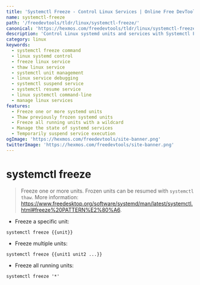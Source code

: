 ```yaml
---
title: 'Systemctl Freeze - Control Linux Services | Online Free DevTools by Hexmos'
name: systemctl-freeze
path: '/freedevtools/tldr/linux/systemctl-freeze/'
canonical: 'https://hexmos.com/freedevtools/tldr/linux/systemctl-freeze/'
description: 'Control Linux systemd units and services with Systemctl Freeze. Quickly freeze and thaw units for debugging and maintenance. Free online tool, no registration required.'
category: linux
keywords:
  - systemctl freeze command
  - linux systemd control
  - freeze linux service
  - thaw linux service
  - systemctl unit management
  - linux service debugging
  - systemctl suspend service
  - systemctl resume service
  - linux systemctl command-line
  - manage linux services
features:
  - Freeze one or more systemd units
  - Thaw previously frozen systemd units
  - Freeze all running units with a wildcard
  - Manage the state of systemd services
  - Temporarily suspend service execution
ogImage: 'https://hexmos.com/freedevtools/site-banner.png'
twitterImage: 'https://hexmos.com/freedevtools/site-banner.png'
---
```


# systemctl freeze

> Freeze one or more units.
> Frozen units can be resumed with `systemctl thaw`.
> More information: <https://www.freedesktop.org/software/systemd/man/latest/systemctl.html#freeze%20PATTERN%E2%80%A6>.

- Freeze a specific unit:

`systemctl freeze {{unit}}`

- Freeze multiple units:

`systemctl freeze {{unit1 unit2 ...}}`

- Freeze all running units:

`systemctl freeze '*'`
